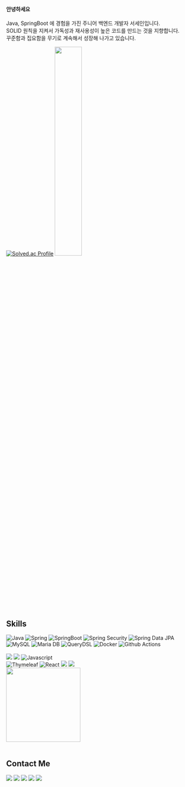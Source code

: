 #### 안녕하세요

Java, SpringBoot 에 경험을 가진 주니어 백엔드 개발자 서세인입니다. <br>
SOLID 원칙을 지켜서 가독성과 재사용성이 높은 코드를 만드는 것을 지향합니다. <br>
꾸준함과 집요함을 무기로 계속해서 성장해 나가고 있습니다. <br>


<div align="left">

[![Solved.ac Profile](http://mazassumnida.wtf/api/generate_badge?boj=mini9075)](https://solved.ac/mini9075)
<a href="https://github.com/suhsein/github-readme-stats">
    <img src="https://github-readme-stats.vercel.app/api/top-langs/?username=suhsein&layout=donut&langs_count=6&show_icons=true&theme=vue&hide_border=true&count_private=true&hide=scss" width=38% />
</a>
</div>
<br>


<h2 align="left">Skills</h3>
<div align="left">
    <img alt="Java" src="https://img.shields.io/badge/Java-007396?style=for-the-badge&logo=Java&logoColor=white">
    <img alt="Spring" src="https://img.shields.io/badge/Spring-6DB33F?style=for-the-badge&logo=Spring&logoColor=white">
    <img alt="SpringBoot" src="https://img.shields.io/badge/Spring Boot-6DB33F?style=for-the-badge&logo=Spring Boot&logoColor=white">
    <img alt="Spring Security" src="https://img.shields.io/badge/Spring Security-6DB33F?style=for-the-badge&logo=Spring Security&logoColor=white">
    <img alt="Spring Data JPA" src="https://img.shields.io/badge/Spring Data JPA-6DB33F?style=for-the-badge&logo=NoneL&logoColor=black"> <br>
    <img alt="MySQL" src="https://img.shields.io/badge/MySQL-4479A1?style=for-the-badge&logo=MySQL&logoColor=black">
    <img alt="Maria DB" src="https://img.shields.io/badge/MariaDB-003545?style=for-the-badge&logo=MariaDB&logoColor=white">
    <img alt="QueryDSL" src="https://img.shields.io/badge/QueryDSL-669DF6?style=for-the-badge&logo=None&logoColor=black">
    <img alt="Docker" src="https://img.shields.io/badge/Docker-2496ED?style=for-the-badge&logo=Docker&logoColor=white">
    <img alt="Github Actions" src="https://img.shields.io/badge/Github Actions-61DAFB?style=for-the-badge&logo=GithubActions&logoColor=black">
</div>

<br>

<div align="left">
    <img src="https://img.shields.io/badge/HTML5-E34F26?style=for-the-badge&logo=HTML5&logoColor=white"/>
    <img src="https://img.shields.io/badge/CSS3-1572B6?style=for-the-badge&logo=CSS3&logoColor=white"/>
    <img alt="Javascript"src="https://img.shields.io/badge/Javascript-F7DF1E.svg?style=for-the-badge&logo=Javascript&logoColor=20232a" /> <br>
    <img alt="Thymeleaf" src="https://img.shields.io/badge/thymeleaf-005F0F?style=for-the-badge&logo=thymeleaf&logoColor=white">
    <img alt="React" src="https://img.shields.io/badge/React-2088FF?style=for-the-badge&logo=React&logoColor=black">
    <img src="https://img.shields.io/badge/bootstrap-7952B3.svg?style=for-the-badge&logo=bootstrap&logoColor=white"/>
    <img src="https://img.shields.io/badge/Tailwind CSS-06B6D4.svg?style=for-the-badge&logo=Tailwind CSS&logoColor=white"/>
</div>

<div align="left">
    <a href="https://www.credly.com/badges/21b20d75-65c3-4c66-a71d-194749d6775b"><img src="https://github.com/user-attachments/assets/ec287007-7f16-4a99-9eba-7f931f30393e" width="200px" height="200px"></img></a>
</div>

<br>

<h2 align="left">Contact Me</h3>
<div align="left">
    <a href="mailto:mini9075@naver.com"><img src="https://img.shields.io/badge/mini9075@naver.com-03C75A?style=for-the-badge&logo=maildotru&logoColor=white"/></a>
    <a href="mailto:mini9075@gmail.com"><img src="https://img.shields.io/badge/mini9075@gmail.com-EA4335?style=for-the-badge&logo=gmail&logoColor=white"/></a>
    <a href="https://www.linkedin.com/in/%EC%84%B8%EC%9D%B8-%EC%84%9C-3b8bb1340/"><img src="https://img.shields.io/badge/LinkedIn-0E76A8?style=for-the-badge&logo=None&logoColor=white"/></a>
    <a href="https://suhsein.tistory.com"><img src="https://img.shields.io/badge/Tistory-FF5722?style=for-the-badge&logo=none&logoColor=white"/></a>
    <a href="https://velog.io/@suhsein"><img src="https://img.shields.io/badge/Velog-1EBC8F?style=for-the-badge&logo=velog&logoColor=white"/></a>
</div>
